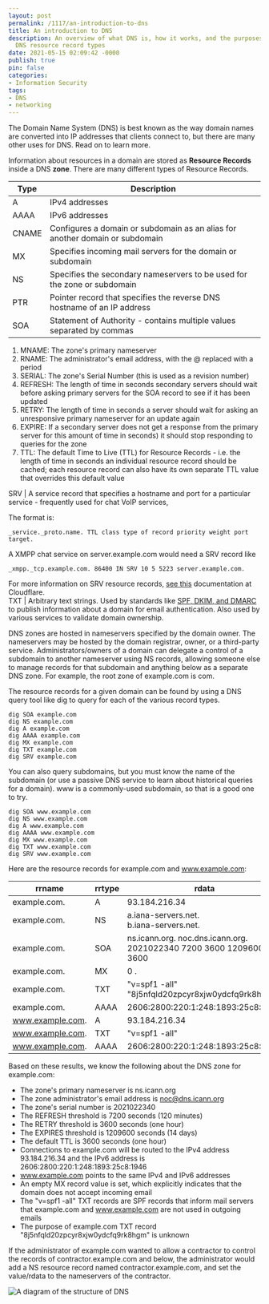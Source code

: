 ```yaml
---
layout: post
permalink: /1117/an-introduction-to-dns
title: An introduction to DNS
description: An overview of what DNS is, how it works, and the purposes of the various
  DNS resource record types
date: 2021-05-15 02:09:42 -0000
publish: true
pin: false
categories:
- Information Security
tags:
- DNS
- networking
---
```

The Domain Name System (DNS) is best known as the way domain names are
converted into IP addresses that clients connect to, but there are many other
uses for DNS. Read on to learn more.

Information about resources in a domain are stored as **Resource Records**
inside a DNS **zone**. There are many different types of Resource Records.

Type | Description  
---|---  
A | IPv4 addresses  
AAAA | IPv6 addresses  
CNAME | Configures a domain or subdomain as an alias for another domain or subdomain  
MX | Specifies incoming mail servers for the domain or subdomain  
NS | Specifies the secondary nameservers to be used for the zone or subdomain  
PTR | Pointer record that specifies the reverse DNS hostname of an IP address  
SOA |  Statement of Authority - contains multiple values separated by commas

  1. MNAME: The zone's primary nameserver
  2. RNAME: The administrator's email address, with the @ replaced with a period
  3. SERIAL: The zone's Serial Number (this is used as a revision number)
  4. REFRESH: The length of time in seconds secondary servers should wait before asking primary servers for the SOA record to see if it has been updated
  5. RETRY: The length of time in seconds a server should wait for asking an unresponsive primary nameserver for an update again
  6. EXPIRE:  If a secondary server does not get a response from the primary server for this amount of time in seconds) it should stop responding to queries for the zone
  7. TTL: The default Time to Live (TTL) for Resource Records - i.e. the length of time in seconds an individual resource record should be cached; each resource record can also have its own separate TTL value that overrides this default value

SRV |  A service record that specifies a hostname and port for a particular service - frequently used for chat VoIP services,  
  
The format is:

    _service._proto.name. TTL class type of record priority weight port target.

A XMPP chat service on server.example.com would need a SRV record like

    _xmpp._tcp.example.com. 86400 IN SRV 10 5 5223 server.example.com.

For more information on SRV resource records, [see
this](https://www.cloudflare.com/learning/dns/dns-records/dns-srv-record/)
documentation at Cloudflare.  
TXT | Arbitrary text strings. Used by standards like [SPF, DKIM, and DMARC](https://seanthegeek.net/459/demystifying-dmarc/) to publish information about a domain for email authentication. Also used by various services to validate domain ownership.  
  
 DNS zones are hosted in nameservers specified by the domain owner. The
nameservers may be hosted by the domain registrar, owner, or a third-party
service. Administrators/owners of a domain can delegate a control of a
subdomain to another nameserver using NS records, allowing someone else to
manage records for that subdomain and anything below as a separate DNS zone.
For example, the root zone of example.com is com.

The resource records for a given domain can be found by using a DNS query tool
like dig to query for each of the various record types.

    dig SOA example.com
    dig NS example.com
    dig A example.com
    dig AAAA example.com
    dig MX example.com
    dig TXT example.com
    dig SRV example.com

You can also query subdomains, but you must know the name of the subdomain (or
use a passive DNS service to learn about historical queries for a domain). www
is a commonly-used subdomain, so that is a good one to try.

    dig SOA www.example.com
    dig NS www.example.com
    dig A www.example.com
    dig AAAA www.example.com
    dig MX www.example.com
    dig TXT www.example.com
    dig SRV www.example.com

Here are the resource records for example.com and www.example.com:

rrname | rrtype | rdata  
---|---|---  
example.com. | A | 93.184.216.34  
example.com. | NS | a.iana-servers.net.<br>b.iana-servers.net.  
example.com. | SOA | ns.icann.org. noc.dns.icann.org. 2021022340 7200 3600 1209600 3600  
example.com. | MX | 0 .  
example.com. | TXT | "v=spf1 -all"<br>"8j5nfqld20zpcyr8xjw0ydcfq9rk8hgm"  
example.com. | AAAA | 2606:2800:220:1:248:1893:25c8:1946  
www.example.com. | A | 93.184.216.34  
www.example.com. | TXT | "v=spf1 -all"  
www.example.com. | AAAA | 2606:2800:220:1:248:1893:25c8:1946  
  
Based on these results, we know the following about the DNS zone for
example.com:

* The zone's primary nameserver is ns.icann.org
* The zone administrator's email address is noc@dns.icann.org
* The zone's serial number is 2021022340
* The REFRESH threshold is 7200 seconds (120 minutes)
* The RETRY threshold is 3600 seconds (one hour)
* The EXPIRES threshold is 1209600 seconds (14 days)
* The default TTL is 3600 seconds (one hour)
* Connections to example.com will be routed to the IPv4 address 93.184.216.34 and the IPv6 address is 2606:2800:220:1:248:1893:25c8:1946
* www.example.com points to the same IPv4 and IPv6 addresses
* An empty MX record value is set, which explicitly indicates that the domain does not accept incoming email
* The "v=spf1 -all" TXT records are SPF records that inform mail servers that example.com and www.example.com are not used in outgoing emails
* The purpose of example.com TXT record "8j5nfqld20zpcyr8xjw0ydcfq9rk8hgm" is unknown

If the administrator of example.com wanted to allow a contractor to control
the records of contractor.example.com and below, the administrator would add a
NS resource record named contractor.example.com, and set the value/rdata to
the nameservers of the contractor.

![A diagram of the structure of DNS](/assets/wp-vontent/uploads/2021/05/domain_name_space.png)
